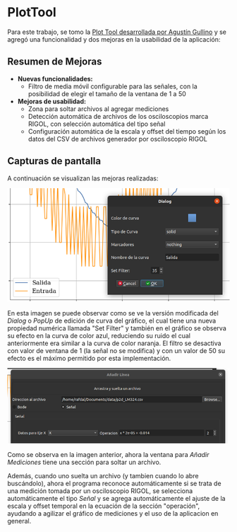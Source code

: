 # PlotTool

Para este trabajo, se tomo la [Plot Tool desarrollada por Agustín Gullino](\url{https://github.com/Teoria-de-Circuitos-II/Plot-Tool-Grupo-4}) y se agregó una funcionalidad y dos mejoras en la usabilidad de la aplicación:

## Resumen de Mejoras

- **Nuevas funcionalidades:**
    - Filtro de media móvil configurable para las señales, con la posibilidad de elegir el tamaño de la ventana de 1 a 50
- **Mejoras de usabilidad:**
    - Zona para soltar archivos al agregar mediciones
    - Detección automática de archivos de los osciloscopios marca RIGOL, con selección automática del tipo señal
    - Configuración automática de la escala y offset del tiempo según los datos del CSV de archivos generador por osciloscopio RIGOL


## Capturas de pantalla
A continuación se visualizan las mejoras realizadas:

![Screenshot Moving Average Filter](screenshots/mov_avg.png)

En esta imagen se puede observar como se ve la versión modificada del *Dialog* o *PopUp* de edición de curva del gráfico, el cual tiene una nueva propiedad numérica llamada "Set Filter" y también en el gráfico se observa su efecto en la curva de color azul, reduciendo su ruido el cual anteriormente era similar a la curva de color naranja. El filtro se desactiva con valor de ventana de 1 (la señal no se modifica) y con un valor de 50 su efecto es el máximo permitido por esta implementación. 

![Screenshot Moving Average Filter](screenshots/drop_file.png)

Como se observa en la imagen anterior, ahora la ventana para *Añadir Mediciones* tiene una sección para soltar un archivo.

Además, cuando uno suelta un archivo (y tambien cuando lo abre buscándolo), ahora el programa reconoce automáticamente si se trata de una medición tomada por un osciloscopio RIGOL, se selecciona automáticamente el tipo *Señal* y se agrega automáticamente el ajuste de la escala y offset temporal en la ecuación de la sección "operación", ayudando a agilizar el gráfico de mediciones y el uso de la aplicacion en general.